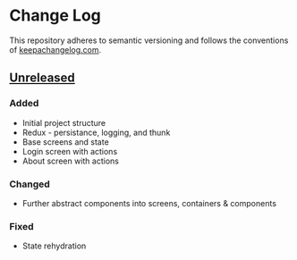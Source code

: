 # Change Log
This repository adheres to semantic versioning and follows the conventions of [keepachangelog.com](http://keepachangelog.com).

## [Unreleased]
### Added
- Initial project structure
- Redux - persistance, logging, and thunk
- Base screens and state
- Login screen with actions
- About screen with actions

### Changed
- Further abstract components into screens, containers & components

### Fixed
- State rehydration

[Unreleased]: https://bitbucket.org/####